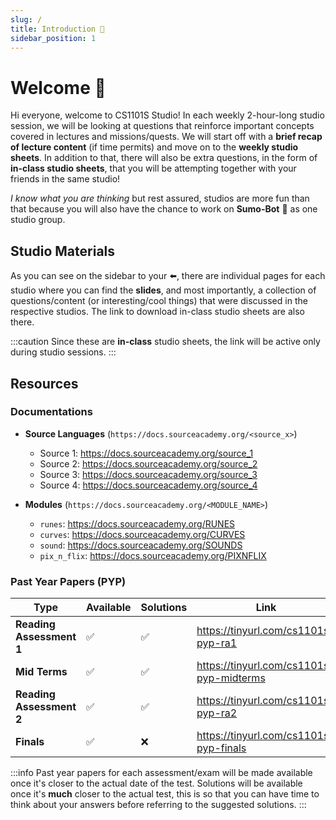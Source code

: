 ```yaml
---
slug: /
title: Introduction 👋
sidebar_position: 1
---
```


# Welcome 🎉

Hi everyone, welcome to CS1101S Studio! In each weekly 2-hour-long studio session, we will be looking at questions that reinforce important concepts covered in lectures and missions/quests. We will start off with a **brief recap of lecture content** (if time permits) and move on to the **weekly studio sheets**. In addition to that, there will also be extra questions, in the form of **in-class studio sheets**, that you will be attempting together with your friends in the same studio!

_I know what you are thinking_ but rest assured, studios are more fun than that because you will also have the chance to work on **Sumo-Bot** 👊 as one studio group.

## Studio Materials

As you can see on the sidebar to your ⬅️, there are individual pages for each studio where you can find the **slides**, and most importantly, a collection of questions/content (or interesting/cool things) that were discussed in the respective studios. The link to download in-class studio sheets are also there.

:::caution
Since these are **in-class** studio sheets, the link will be active only during studio sessions.
:::

## Resources

### Documentations

- **Source Languages** (`https://docs.sourceacademy.org/<source_x>`)

  - Source 1: https://docs.sourceacademy.org/source_1
  - Source 2: https://docs.sourceacademy.org/source_2
  - Source 3: https://docs.sourceacademy.org/source_3
  - Source 4: https://docs.sourceacademy.org/source_4

- **Modules** (`https://docs.sourceacademy.org/<MODULE_NAME>`)
  - `runes`: https://docs.sourceacademy.org/RUNES
  - `curves`: https://docs.sourceacademy.org/CURVES
  - `sound`: https://docs.sourceacademy.org/SOUNDS
  - `pix_n_flix`: https://docs.sourceacademy.org/PIXNFLIX

### Past Year Papers (PYP)

| Type                     | Available | Solutions | Link                                     |
| ------------------------ | --------- | --------- | ---------------------------------------- |
| **Reading Assessment 1** | ✅        | ✅        | https://tinyurl.com/cs1101s-pyp-ra1      |
| **Mid Terms**            | ✅        | ✅        | https://tinyurl.com/cs1101s-pyp-midterms |
| **Reading Assessment 2** | ✅        | ✅        | https://tinyurl.com/cs1101s-pyp-ra2      |
| **Finals**               | ✅        | ❌        | https://tinyurl.com/cs1101s-pyp-finals   |

:::info
Past year papers for each assessment/exam will be made available once it's closer to the actual date of the test. Solutions will be available once it's **much** closer to the actual test, this is so that you can have time to think about your answers before referring to the suggested solutions.
:::
